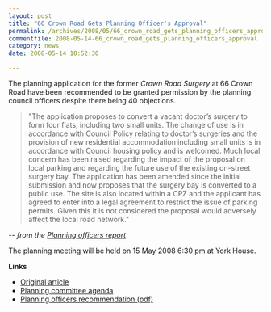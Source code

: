 ```yaml
---
layout: post
title: "66 Crown Road Gets Planning Officer's Approval"
permalink: /archives/2008/05/66_crown_road_gets_planning_officers_approval.html
commentfile: 2008-05-14-66_crown_road_gets_planning_officers_approval
category: news
date: 2008-05-14 10:52:30

---
```


The planning application for the former *Crown Road Surgery* at 66 Crown Road have been recommended to be granted permission by the planning council officers despite there being 40 objections.

> "The application proposes to convert a vacant doctor’s surgery to form four flats,
> including two small units. The change of use is in accordance with Council Policy relating to doctor’s surgeries and the provision of new residential accommodation including small units is in accordance with Council housing policy and is welcomed. Much local concern has been raised regarding the impact of the proposal on local parking and regarding the future use of the existing on-street surgery bay. The application has been amended since the initial submission and now proposes that the surgery bay is converted to a public use. The site is also located within a CPZ and the applicant has agreed to enter into a legal agreement to restrict the issue of parking permits. Given this it is not considered the proposal would adversely affect the local road network."

<cite>-- from the [Planning officers report](http://cabnet.richmond.gov.uk/Published/C00000224/M00001771/AI00015895/$074239FUL66CrownRoad.docA.ps.pdf</cite>)

The planning meeting will be held on 15 May 2008 6:30 pm at York House.

**Links**

-   [Original article](/archives/2008/02/planning_application_former_crown_road_surgery.html)
-   [Planning committee agenda](http://www.richmond.gov.uk/home/council_government_and_democracy/democratic_processes_and_events/calendar_of_meetings.htm?mgl=ieListDocuments.asp&CId=224&MId=1771&q=1)
-   [Planning officers recommendation (pdf)](http://cabnet.richmond.gov.uk/Published/C00000224/M00001771/AI00015895/$074239FUL66CrownRoad.docA.ps.pdf)
